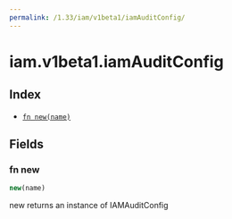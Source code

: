 ```yaml
---
permalink: /1.33/iam/v1beta1/iamAuditConfig/
---
```


# iam.v1beta1.iamAuditConfig



## Index

* [`fn new(name)`](#fn-new)

## Fields

### fn new

```ts
new(name)
```

new returns an instance of IAMAuditConfig